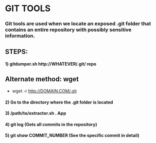 # GIT TOOLS

### Git tools are used when we locate an exposed .git folder that contains an entire repository with possibly sensitive information.

## STEPS:

#### 1) gitdumper.sh http://WHATEVER/.git/ repo

## Alternate method: wget

 - wget -r http://DOMAIN.COM/.git

#### 2) Go to the directory where the .git folder is located

#### 3) /path/to/extractor.sh . App

#### 4) git log (Gets all commits in the repository)

#### 5) git show COMMIT_NUMBER (See the specific commit in detail)
